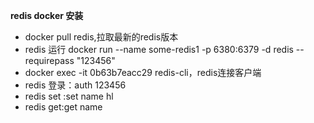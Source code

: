 **redis docker 安装**
* docker pull redis,拉取最新的redis版本
* redis 运行  docker run --name some-redis1 -p 6380:6379  -d redis --requirepass "123456"
* docker exec -it 0b63b7eacc29 redis-cli，redis连接客户端
* redis 登录：auth 123456
* redis set :set name hl
* redis get:get name